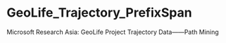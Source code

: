 # GeoLife_Trajectory_PrefixSpan
Microsoft Research Asia: GeoLife Project Trajectory Data——Path Mining

